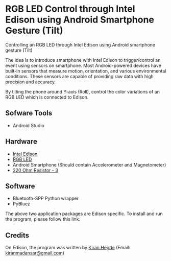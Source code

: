 # RGB LED Control through Intel Edison using Android Smartphone Gesture (Tilt)
Controlling an RGB LED through Intel Edison using Android smartphone gesture (Tilt)

The idea is to introduce smartphone with Intel Edison to trigger/control an event using sensors on smartphone. Most Android-powered devices have built-in sensors that measure motion, orientation, and various environmental conditions. These sensors are capable of providing raw data with high precision and accuracy.

By tilting the phone around Y-axis (Roll), control the color variations of an RGB LED which is connected to Edison.

## Sofware Tools
* Android Studio

## Hardware
* [Intel Edison](http://www.intel.com/content/www/us/en/do-it-yourself/edison.html)
* [RGB LED](http://www.ebay.in/itm/8mm-Diffused-Round-RGB-LED-Diode-Common-Anode-Super-Bright-4-Legs-10-Pcs-Per-Lot-/171983997852?_trksid=p2054897.l4275)
* Android Smartphone (Should contain Accelerometer and Magnetometer)
* [220 Ohm Resistor - 3](http://www.amazon.com/E-Projects-Resistors-Watt-220R-Pieces/dp/B00B5LNEF6)

## Software
* Bluetooth-SPP Python wrapper
* PyBluez

The above two application packages are Edison specific. To install and run the program, please follow this link.

## Credits
On Edison, the program was written by [Kiran Hegde](http://github.com/kiranmadansar) (Email: kiranmadansar@gmail.com)

